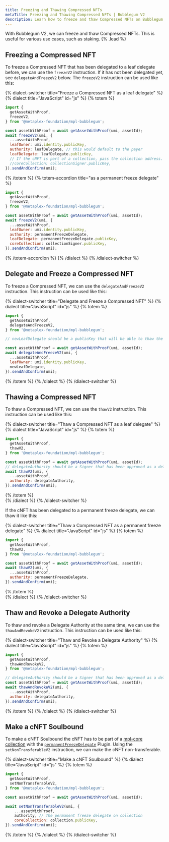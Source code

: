 ```yaml
---
title: Freezing and Thawing Compressed NFTs
metaTitle: Freezing and Thawing Compressed NFTs | Bubblegum V2
description: Learn how to freeze and thaw Compressed NFTs on Bubblegum.
---
```


With Bubblegum V2, we can freeze and thaw Compressed NFTs. This is useful for various use cases, such as staking. {% .lead %}

## Freezing a Compressed NFT

To freeze a Compressed NFT that has been delegated to a leaf delegate before, we can use the `freezeV2` instruction. If it has not been delegated yet, see `delegateAndFreezeV2` below. The `freezeV2` instruction can be used like this:

{% dialect-switcher title="Freeze a Compressed NFT as a leaf delegate" %}
{% dialect title="JavaScript" id="js" %}
{% totem %}
```js
import {
  getAssetWithProof,
  freezeV2,
} from '@metaplex-foundation/mpl-bubblegum';

const assetWithProof = await getAssetWithProof(umi, assetId);
await freezeV2(umi, {
  ...assetWithProof,
  leafOwner: umi.identity.publicKey,
  authority: leafDelegate, // this would default to the payer
  leafDelegate: leafDelegate.publicKey,
  // If the cNFT is part of a collection, pass the collection address.
  //coreCollection: collectionSigner.publicKey,
}).sendAndConfirm(umi);
```
{% /totem %}
{% totem-accordion title="as a permanent freeze delegate" %}
```js
import {
  getAssetWithProof,
  freezeV2,
} from '@metaplex-foundation/mpl-bubblegum';

const assetWithProof = await getAssetWithProof(umi, assetId);
await freezeV2(umi, {
  ...assetWithProof,
  leafOwner: umi.identity.publicKey,
  authority: permanentFreezeDelegate,
  leafDelegate: permanentFreezeDelegate.publicKey,
  coreCollection: collectionSigner.publicKey,
}).sendAndConfirm(umi);
```
{% /totem-accordion %}
{% /dialect %}
{% /dialect-switcher %}

## Delegate and Freeze a Compressed NFT

To freeze a Compressed NFT, we can use the `delegateAndFreezeV2` instruction. This instruction can be used like this:

{% dialect-switcher title="Delegate and Freeze a Compressed NFT" %}
{% dialect title="JavaScript" id="js" %}
{% totem %}
```js
import {
  getAssetWithProof,
  delegateAndFreezeV2,
} from '@metaplex-foundation/mpl-bubblegum';

// newLeafDelegate should be a publicKey that will be able to thaw the cNFT later.

const assetWithProof = await getAssetWithProof(umi, assetId);
await delegateAndFreezeV2(umi, {
  ...assetWithProof,
  leafOwner: umi.identity.publicKey,
  newLeafDelegate,
}).sendAndConfirm(umi);

```
{% /totem %}
{% /dialect %}
{% /dialect-switcher %}

## Thawing a Compressed NFT

To thaw a Compressed NFT, we can use the `thawV2` instruction. This instruction can be used like this:

{% dialect-switcher title="Thaw a Compressed NFT as a leaf delegate" %}
{% dialect title="JavaScript" id="js" %}
{% totem %}
```js
import {
  getAssetWithProof,
  thawV2,
} from '@metaplex-foundation/mpl-bubblegum';

const assetWithProof = await getAssetWithProof(umi, assetId);
// delegateAuthority should be a Signer that has been approved as a delegate authority for the cNFT.
await thawV2(umi, {
  ...assetWithProof,
  authority: delegateAuthority,
}).sendAndConfirm(umi);
```
{% /totem %}    
{% /dialect %}
{% /dialect-switcher %}

If the cNFT has been delegated to a permanent freeze delegate, we can thaw it like this:

{% dialect-switcher title="Thaw a Compressed NFT as a permanent freeze delegate" %}
{% dialect title="JavaScript" id="js" %}
{% totem %}
```js
import {
  getAssetWithProof,
  thawV2,
} from '@metaplex-foundation/mpl-bubblegum';

const assetWithProof = await getAssetWithProof(umi, assetId);
await thawV2(umi, {
  ...assetWithProof,
  authority: permanentFreezeDelegate,
}).sendAndConfirm(umi);
```
{% /totem %}    
{% /dialect %}
{% /dialect-switcher %}


## Thaw and Revoke a Delegate Authority

To thaw and revoke a Delegate Authority at the same time, we can use the `thawAndRevokeV2` instruction. This instruction can be used like this:

{% dialect-switcher title="Thaw and Revoke a Delegate Authority" %}
{% dialect title="JavaScript" id="js" %}
{% totem %}
```js
import {
  getAssetWithProof,
  thawAndRevokeV2,
} from '@metaplex-foundation/mpl-bubblegum';

// delegateAuthority should be a Signer that has been approved as a delegate authority for the cNFT.
const assetWithProof = await getAssetWithProof(umi, assetId);
await thawAndRevokeV2(umi, {
  ...assetWithProof,
  authority: delegateAuthority,
}).sendAndConfirm(umi);
```
{% /totem %}
{% /dialect %}
{% /dialect-switcher %}

## Make a cNFT Soulbound
To make a cNFT Soulbound the cNFT has to be part of a [mpl-core collection](/core/collections) with the [`permanentFreezeDelegate`](/core/plugins/permanent-freeze-delegate) Plugin. Using the `setNonTransferableV2` instruction, we can make the cNFT non-transferable.

{% dialect-switcher title="Make a cNFT Soulbound" %}
{% dialect title="JavaScript" id="js" %}
{% totem %}
```js
import {
  getAssetWithProof,
  setNonTransferableV2,
} from '@metaplex-foundation/mpl-bubblegum';

const assetWithProof = await getAssetWithProof(umi, assetId);

await setNonTransferableV2(umi, {
    ...assetWithProof,
    authority, // The permanent freeze delegate on collection
    coreCollection: collection.publicKey,
}).sendAndConfirm(umi);
```
{% /totem %}
{% /dialect %}
{% /dialect-switcher %}